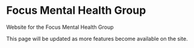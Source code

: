 # Focus Mental Health Group

Website for the Focus Mental Health Group

This page will be updated as more features become available on the site.

